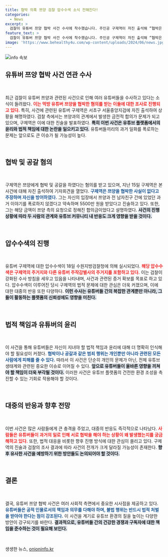```yaml
---
title: 협박 의혹 쯔양 검찰 압수수색 소식 전해진다!
categories:
  - News
excerpt: >
  검찰이 유튜버 쯔양 협박 사건 수사에 착수했습니다. 주인공 구제역이 자진 출석해 “협박은 없다”는 주장을 펼친 가운데, 5500만 원을 받은 경위를 두고 논란이 일고 있습니다. 과거 유출이냐, 합의금이냐! 클릭해 진실을 확인하세요!
feature_text: >
  검찰이 유튜버 쯔양 협박 사건 수사에 착수했습니다. 주인공 구제역이 자진 출석해 “협박은 없다”는 주장을 펼친 가운데, 5500만 원을 받은 경위를 두고 논란이 일고 있습니다. 과거 유출이냐, 합의금이냐! 클릭해 진실을 확인하세요!
image: 'https://www.behealthy4u.com/wp-content/uploads/2024/06/news.jpg'
---
```


<p><img src="https://www.behealthy4u.com/wp-content/uploads/2024/06/news.jpg" alt="info 속보" /></p>

<h2 data-ke-size="size26">유튜버 쯔양 협박 사건 연관 수사</h2>

<p data-ke-size="size16">&nbsp;</p>

<p data-ke-size="size16">최근 검찰이 유튜버 쯔양과 관련된 사건으로 인해 여러 유튜버들을 수사하고 있다는 소식이 들려왔다. <b><span style="color: #ee2323;">이는 먹방 유튜버 쯔양을 협박한 혐의를 받는 이들에 대한 조사로 진행되고 있다.</span></b> 특히, 사건에 관련된 유튜버 구제역은 서초구 서울중앙지검에 자진 출석하여 상황을 해명하였다. 검찰 측에서는 쯔양과의 관계에서 발생한 금전적 합의가 문제가 되고 있으며, 구제역은 이에 대한 진술을 발표하였다. <b><span style="background-color: #21538527;">특히 이번 사건은 유튜브 플랫폼에서의 윤리와 법적 책임에 대한 논란을 일으키고 있다.</span></b> 유튜버들끼리의 과거 일화를 폭로하는 문제는 앞으로도 큰 이슈가 될 가능성이 높다.</p>

<p data-ke-size="size16">&nbsp;</p>

<h2 data-ke-size="size26">협박 및 공갈 혐의</h2>

<p data-ke-size="size16">&nbsp;</p>

<p data-ke-size="size16">구제역은 쯔양에게 협박 및 공갈을 하였다는 혐의를 받고 있으며, 지난 15일 구제역은 본 사건에 대해 자진 출석하여 기자회견을 열었다. <b><span style="color: #1a5490;">구제역은 쯔양을 협박한 사실이 없다고 주장하며 자신을 방어하였다.</span></b> 그는 자신의 입장에서 쯔양과 전 남자친구 간에 있었던 과거 이야기를 폭로하지 않겠다고 약속하며 5500만 원을 받았다고 진술하고 있다. 또한, 그는 해당 금액이 쯔양 측의 요청으로 정해진 합의금이었다고 설명하였다. <b><span style="background-color: #21538527;">사건의 진행 상황에 따라 두 사람의 관계와 유튜브 커뮤니티 내 반응도 크게 영향을 받을 것이다.</span></b></p>

<p data-ke-size="size16">&nbsp;</p>

<h2 data-ke-size="size26">압수수색의 진행</h2>

<p data-ke-size="size16">&nbsp;</p>

<p data-ke-size="size16">유튜버 구제역에 대한 압수수색이 18일 수원지방검찰청에 의해 실시되었다. <b><span style="color: #ee2323;">해당 압수수색은 구제역의 주거지와 다른 유튜버 주작감별사의 주거지를 포함하고 있다.</span></b> 이는 검찰이 강화된 수사 방침을 세우고 있음을 나타내며, 사건과 관련된 증거 확보를 목표로 하고 있다. 압수수색이 이루어진 당시 구제역의 법적 문제에 대한 관심은 더욱 커졌으며, 이에 대한 대중의 반응 또한 다양하다. <b><span style="background-color: #21538527;">이런 수사는 유튜버들 간의 복잡한 관계뿐만 아니라, 그들이 활동하는 플랫폼의 신뢰성에도 영향을 미친다.</span></b></p>

<p data-ke-size="size16">&nbsp;</p>

<h2 data-ke-size="size26">법적 책임과 유튜버의 윤리</h2>

<p data-ke-size="size16">&nbsp;</p>

<p data-ke-size="size16">이 사건을 통해 유튜버들은 자신이 지녀야 할 법적 책임과 윤리에 대해 더 명확히 인식해야 할 필요성이 커졌다. <b><span style="color: #1a5490;">협박이나 공갈과 같은 범죄 행위는 개인뿐만 아니라 관련된 모든 사람에게 피해를 줄 수 있다.</span></b> 따라서 이 사건은 단순히 개인의 문제가 아닌, 전체 유튜브 생태계와 관련된 중요한 이슈로 이어질 수 있다. <b><span style="background-color: #21538527;">앞으로 유튜버들이 올바른 영향을 끼쳐야 할 책임이 더욱 부각될 것이다.</span></b> 이러한 사건은 유튜브 플랫폼의 건전한 환경 조성을 촉진할 수 있는 기회로 작용해야 할 것이다.</p>

<p data-ke-size="size16">&nbsp;</p>

<h2 data-ke-size="size26">대중의 반응과 향후 전망</h2>

<p data-ke-size="size16">&nbsp;</p>

<p data-ke-size="size16">이번 사건은 많은 사람들에게 큰 충격을 주었고, 대중의 반응도 즉각적으로 나타났다. <b><span style="color: #ee2323;">사람들은 유튜버들이 과거의 일로 인해 서로 협박을 해야 하는 상황이 왜 발생했는지를 궁금해하고 있다.</span></b> 또한, 법적 대응을 비롯한 향후 진행 방식에 대한 관심이 쏠리고 있다. 구제역의 진술과 검찰의 조사 결과에 따라 사건의 전개가 크게 달라질 가능성이 존재한다. <b><span style="background-color: #21538527;">향후 유사한 사건을 예방하기 위한 방안들도 논의되어야 할 것이다.</span></b></p>

<p data-ke-size="size16">&nbsp;</p>

<h2 data-ke-size="size26">결론</h2>

<p data-ke-size="size16">&nbsp;</p>

<p data-ke-size="size16">결국, 유튜버 쯔양 협박 사건은 여러 사회적 측면에서 중요한 시사점을 제공하고 있다. <b><span style="color: #1a5490;">유튜버들은 공적 인물로서의 책임과 의무를 다해야 하며, 불법 행위는 반드시 법적 처벌을 받아야 한다는 점이 강조된다.</span></b> 이 사건을 계기로 유튜브 환경의 질을 높이는 다양한 방안이 강구되기를 바란다. <b><span style="background-color: #21538527;">결과적으로, 유튜버들 간의 건강한 경쟁과 구독자에 대한 책임을 준수하는 것이 필요해 보인다.</span></b></p>

<p data-ke-size="size16">&nbsp;</p>
생생한 뉴스, <a href="https://onioninfo.kr" rel="dofollow">onioninfo.kr</a>


